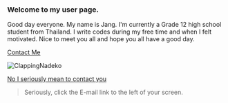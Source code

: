 ### Welcome to my user page.

Good day everyone. My name is Jang. I'm currently a Grade 12 high school student from Thailand. I write codes during my free time and when I felt motivated. Nice to meet you all and hope you all have a good day.


[Contact Me](https://youtu.be/oavMtUWDBTM)


![ClappingNadeko](https://i.ppy.sh/8b15a74909930c0a4da9682f1452356c1ffd8f13/68747470733a2f2f692e696d6775722e636f6d2f657a4862464b632e676966)<br>

[No I seriously mean to contact you](https://youtu.be/dQw4w9WgXcQ)
>Seriously, click the E-mail link to the left of your screen.
